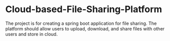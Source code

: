 # Cloud-based-File-Sharing-Platform
The project is for creating a spring boot application for file sharing. The platform should allow users to upload, download, and share files with other users and store in cloud.
